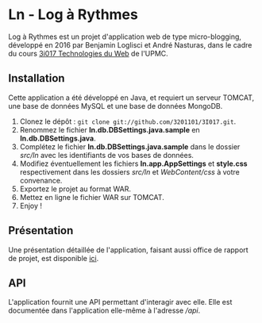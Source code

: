 
# Ln - Log à Rythmes

Log à Rythmes est un projet d'application web de type micro-blogging, développé en 2016 par Benjamin Loglisci et André Nasturas, dans le cadre du cours [3i017 Technologies du Web](http://www-licence.ufr-info-p6.jussieu.fr/lmd/licence//public/espace_public/offres_formation/descr_ue.php?code_ue=3I017) de l'UPMC.

## Installation

Cette application a été développé en Java, et requiert un serveur TOMCAT, une base de données MySQL et une base de données MongoDB.

1. Clonez le dépôt : ```git clone git://github.com/3201101/3I017.git```.
2. Renommez le fichier **ln.db.DBSettings.java.sample** en **ln.db.DBSettings.java**.
3. Complétez le fichier **ln.db.DBSettings.java.sample** dans le dossier _src/ln_ avec les identifiants de vos bases de données.
4. Modifiez éventuellement les fichiers **ln.app.AppSettings** et **style.css** respectivement dans les dossiers _src/ln_ et _WebContent/css_ à votre convenance.
5. Exportez le projet au format WAR.
6. Mettez en ligne le fichier WAR sur TOMCAT.
7. Enjoy !


## Présentation

Une présentation détaillée de l'application, faisant aussi office de rapport de projet, est disponible [ici](https://github.com/3201101/3I017/REPORT.md).


## API

L'application fournit une API permettant d'interagir avec elle. Elle est documentée dans l'application elle-même à l'adresse _/api_.